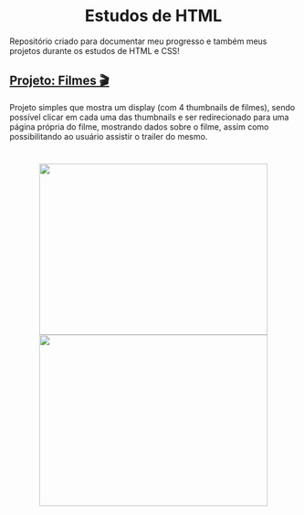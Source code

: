 <h1 align=center> Estudos de HTML </h1> 
Repositório criado para documentar meu progresso e também meus projetos durante os estudos de HTML e CSS!
  
## [Projeto: Filmes 🎬](https://github.com/GabIkejima/estudos-html/tree/main/projeto-filmes-css)
Projeto simples que mostra um display (com 4 thumbnails de filmes), sendo possível clicar em cada uma das thumbnails e ser redirecionado para uma página própria do filme, mostrando dados sobre o filme, assim como possibilitando ao usuário assistir o trailer do mesmo.
<h1 align = center><img src="https://cdn.discordapp.com/attachments/850914965824077844/1074766116448112711/image.png" height="300" width="400">
<img src="https://cdn.discordapp.com/attachments/850914965824077844/1074766791387131944/image.png" height="300" width="400"</h1>
